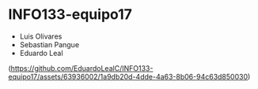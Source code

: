 ﻿# INFO133-equipo17
- Luis Olivares
- Sebastian Pangue
- Eduardo Leal

(https://github.com/EduardoLealC/INFO133-equipo17/assets/63936002/1a9db20d-4dde-4a63-8b06-94c63d850030)
